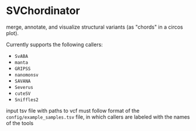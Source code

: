 # SVChordinator
merge, annotate, and visualize structural variants (as "chords" in a circos plot).

Currently supports the following callers:

- `SvABA`
- `manta`
- `GRIPSS`
- `nanomonsv`
- `SAVANA`
- `Severus`
- `cuteSV`
- `Sniffles2`

input tsv file with paths to vcf must follow format of the `config/example_samples.tsv` file,
in which callers are labeled with the names of the tools
